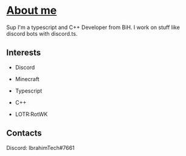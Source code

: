 <h1> <u> About me </u> </h1>
Sup I'm a typescript and C++ Developer from BiH.
I work on stuff like discord bots with discord.ts.
<h2> Interests </h2>

- Discord

- Minecraft

- Typescript

- C++

- LOTR:RotWK

<h2>Contacts </h2>
Discord: IbrahimTech#7661
